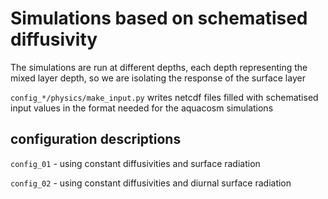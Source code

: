 # Simulations based on schematised diffusivity

The simulations are run at different depths, each depth representing the mixed layer depth, 
so we are isolating the response of the surface layer

`config_*/physics/make_input.py` writes netcdf files filled with schematised input values in the format needed for the aquacosm simulations

configuration descriptions
---------------------------
`config_01` - using constant diffusivities and surface radiation 

`config_02` - using constant diffusivities and diurnal surface radiation 
